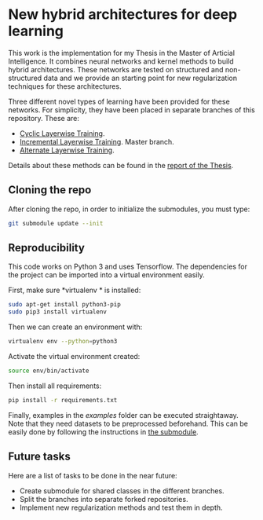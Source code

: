 # New hybrid architectures for deep learning

This work is the implementation for my Thesis in the Master of Articial Intelligence. It combines neural networks and kernel methods to build hybrid architectures. These networks are tested on structured and non-structured data and we provide an starting point for new regularization techniques for these architectures.

Three different novel types of learning have been provided for these networks. For simplicity, they have been placed in separate branches of this repository. These are:

- [Cyclic Layerwise Training](https://github.com/DaniUPC/deep-kernel/tree/layerwise-cycling).
- [Incremental Layerwise Training](https://github.com/DaniUPC/deep-kernel). Master branch.
- [Alternate Layerwise Training](https://github.com/DaniUPC/deep-kernel/tree/layerwise-alternate).

Details about these methods can be found in the [report of the Thesis](https://github.com/DaniUPC/deep-kernel/blob/master/Thesis.pdf).

## Cloning the repo

After cloning the repo, in order to initialize the submodules, you must type:

```bash
git submodule update --init
```

## Reproducibility

This code works on Python 3 and uses Tensorflow. The dependencies for the project can be imported into a virtual environment easily.

First, make sure *virtualenv * is installed:

```bash
sudo apt-get install python3-pip
sudo pip3 install virtualenv 
```

Then we can create an environment with:

```bash
virtualenv env --python=python3 
```

Activate the virtual environment created:

```bash
source env/bin/activate 
```

Then install all requirements:

```bash
pip install -r requirements.txt
```

Finally, examples in the *examples* folder can be executed straightaway. Note that they need datasets to be preprocessed beforehand. This can be easily done by following the instructions in [the submodule](https://github.com/DaniUPC/protodata).

## Future tasks

Here are a list of tasks to be done in the near future:

- Create submodule for shared classes in the different branches.
- Split the branches into separate forked repositories.
- Implement new regularization methods and test them in depth.
